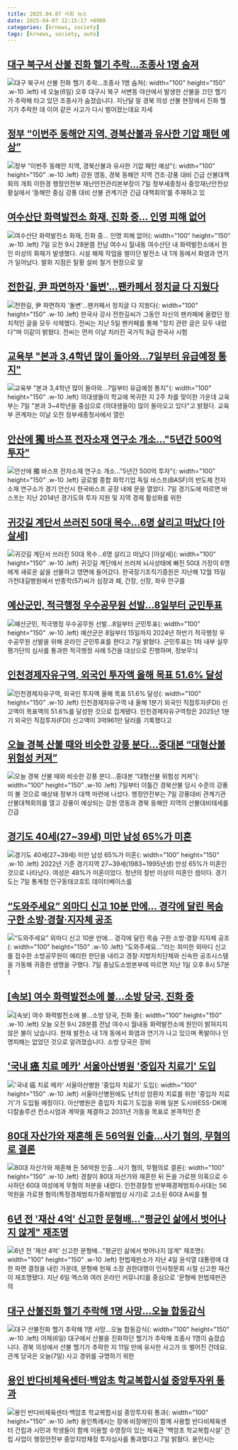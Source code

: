 ```yaml
---
title: 2025.04.07 사회 뉴스
date: 2025-04-07 12:15:17 +0900
categories: [krnews, society]
tags: [krnews, society, auto]
---
```

## [대구 북구서 산불 진화 헬기 추락…조종사 1명 숨져](https://n.news.naver.com/mnews/article/422/0000728429)

![대구 북구서 산불 진화 헬기 추락…조종사 1명 숨져](https://mimgnews.pstatic.net/image/origin/422/2025/04/06/728429.jpg?type=nf220_150){: width="100" height="150" .w-10 .left}
네 오늘(6일) 오후 대구시 북구 서변동 야산에서 발생한 산불을 끄던 헬기가 추락해 타고 있던 조종사가 숨졌습니다. 지난달 말 경북 의성 산불 현장에서 진화 헬기가 추락한 데 이어 같은 사고가 다시 벌어졌는데요 자세

## [정부 “이번주 동해안 지역, 경북산불과 유사한 기압 패턴 예상”](https://n.news.naver.com/mnews/article/016/0002453659)

![정부 “이번주 동해안 지역, 경북산불과 유사한 기압 패턴 예상”](https://mimgnews.pstatic.net/image/origin/016/2025/04/07/2453659.jpg?type=nf220_150){: width="100" height="150" .w-10 .left}
강원 영동, 경북 동해안 지역 건조·강풍 대비 긴급 산불대책회의 개최 이한경 행정안전부 재난안전관리본부장이 7일 정부세종청사 중앙재난안전상황실에서 ‘동해안 중심 강풍 대비 산불 관계기관 긴급 대책회의’를 주재하고 있

## [여수산단 화력발전소 화재, 진화 중… 인명 피해 없어](https://n.news.naver.com/mnews/article/023/0003898023)

![여수산단 화력발전소 화재, 진화 중… 인명 피해 없어](https://mimgnews.pstatic.net/image/origin/023/2025/04/07/3898023.jpg?type=nf220_150){: width="100" height="150" .w-10 .left}
7일 오전 9시 28분쯤 전남 여수시 월내동 여수산단 내 화력발전소에서 원인 미상의 화재가 발생했다. 시설 해제 작업을 벌이던 발전소 내 1개 동에서 화염과 연기가 일어났다. 발화 지점은 탈황 설비 철거 현장으로 알

## [전한길, 尹 파면하자 '돌변'…팬카페서 정치글 다 지웠다](https://n.news.naver.com/mnews/article/008/0005176619)

![전한길, 尹 파면하자 '돌변'…팬카페서 정치글 다 지웠다](https://mimgnews.pstatic.net/image/origin/008/2025/04/07/5176619.jpg?type=nf220_150){: width="100" height="150" .w-10 .left}
한국사 강사 전한길씨가 그동안 자신의 팬카페에 올렸던 정치적인 글을 모두 삭제했다. 전씨는 지난 5일 팬카페를 통해 "정치 관련 글은 모두 내렸다"며 이같이 밝혔다. 전씨는 먼저 이날 치러진 국가직 9급 한국사 시험

## [교육부 "본과 3,4학년 많이 돌아와…7일부터 유급예정 통지"](https://n.news.naver.com/mnews/article/421/0008177373)

![교육부 "본과 3,4학년 많이 돌아와…7일부터 유급예정 통지"](https://mimgnews.pstatic.net/image/origin/421/2025/04/07/8177373.jpg?type=nf220_150){: width="100" height="150" .w-10 .left}
의대생들이 학교에 복귀한 지 2주 차를 맞이한 가운데 교육부는 7일 "본과 3~4학년을 중심으로 (의대생들이) 많이 돌아오고 있다"고 밝혔다. 교육부 관계자는 이날 오전 정부세종청사에서 열린

## [안산에 獨 바스프 전자소재 연구소 개소…"5년간 500억 투자"](https://n.news.naver.com/mnews/article/003/0013167511)

![안산에 獨 바스프 전자소재 연구소 개소…"5년간 500억 투자"](https://mimgnews.pstatic.net/image/origin/003/2025/04/07/13167511.jpg?type=nf220_150){: width="100" height="150" .w-10 .left}
글로벌 종합 화학기업 독일 바스프(BASF)의 반도체 전자소재 연구소가 경기 안산시 한국바스프 공장 내에 문을 열었다. 7일 경기도에 따르면 바스프는 지난 2014년 경기도와 투자 지원 및 지역 경제 활성화를 위한

## [귀갓길 계단서 쓰러진 50대 목수…6명 살리고 떠났다 [아살세]](https://n.news.naver.com/mnews/article/005/0001768197)

![귀갓길 계단서 쓰러진 50대 목수…6명 살리고 떠났다 [아살세]](https://mimgnews.pstatic.net/image/origin/005/2025/04/07/1768197.jpg?type=nf220_150){: width="100" height="150" .w-10 .left}
귀갓길 계단에서 쓰러져 뇌사상태에 빠진 50대 가장이 6명에게 새로운 삶을 선물하고 영면에 들어갔다. 한국장기조직기증원은 지난해 12월 15일 가천대길병원에서 반종학(57)씨가 심장과 폐, 간장, 신장, 좌우 안구를

## [예산군민, 적극행정 우수공무원 선발…8일부터 군민투표](https://n.news.naver.com/mnews/article/421/0008177139)

![예산군민, 적극행정 우수공무원 선발…8일부터 군민투표](https://mimgnews.pstatic.net/image/origin/421/2025/04/07/8177139.jpg?type=nf220_150){: width="100" height="150" .w-10 .left}
예산군은 8일부터 15일까지 2024년 하반기 적극행정 우수공무원 선발을 위해 온라인 군민투표를 한다고 7일 밝혔다. 군민투표는 1차 내부 실무평가단의 심사를 통과한 적극행정 사례 5건을 대상으로 진행하며, 정보무늬

## [인천경제자유구역, 외국인 투자액 올해 목표 51.6% 달성](https://n.news.naver.com/mnews/article/028/0002739597)

![인천경제자유구역, 외국인 투자액 올해 목표 51.6% 달성](https://mimgnews.pstatic.net/image/origin/028/2025/04/07/2739597.jpg?type=nf220_150){: width="100" height="150" .w-10 .left}
인천경제자유구역 내 올해 1분기 외국인 직접투자(FDI) 신고액이 목표액의 51.6%를 달성한 것으로 집계됐다. 인천경제자유구역청은 2025년 1분기 외국인 직접투자(FDI) 신고액이 3억961만 달러를 기록했다고

## [오늘 경북 산불 때와 비슷한 강풍 분다…중대본 “대형산불 위험성 커져”](https://n.news.naver.com/mnews/article/025/0003432364)

![오늘 경북 산불 때와 비슷한 강풍 분다…중대본 “대형산불 위험성 커져”](https://mimgnews.pstatic.net/image/origin/025/2025/04/07/3432364.jpg?type=nf220_150){: width="100" height="150" .w-10 .left}
7일부터 이틀간 경북산불 당시 수준의 강풍이 불 것으로 예상돼 정부가 대책 마련에 나섰다. 행정안전부는 7일 강풍대비 관계기관 산불대책회의를 열고 강풍이 예상되는 강원 영동과 경북 동해안 지역의 산불대비태세를 긴급

## [경기도 40세(27~39세) 미만 남성 65%가 미혼](https://n.news.naver.com/mnews/article/029/0002946331)

![경기도 40세(27~39세) 미만 남성 65%가 미혼](https://mimgnews.pstatic.net/image/origin/029/2025/04/07/2946331.jpg?type=nf220_150){: width="100" height="150" .w-10 .left}
2022년 기준 경기지역 27~39세(1983~1995년생) 만성 65%가 미혼인 것으로 나타났다. 여성은 48%가 미혼이었다. 청년의 절반 이상이 미혼인 셈이다. 경기도는 7일 통계청 인구동태코호트 데이터베이스를

## [“도와주세요” 외마디 신고 10분 만에… 경각에 달린 목숨 구한 소방·경찰·지자체 공조](https://n.news.naver.com/mnews/article/022/0004025563)

![“도와주세요” 외마디 신고 10분 만에… 경각에 달린 목숨 구한 소방·경찰·지자체 공조](https://mimgnews.pstatic.net/image/origin/022/2025/04/07/4025563.jpg?type=nf220_150){: width="100" height="150" .w-10 .left}
“도와주세요...”라는 희미한 외마디 신고를 접수한 소방공무원이 예리한 판단을 내리고 경찰·지방자치단체와 신속한 공조시스템을 가동해 귀중한 생명을 구했다. 7일 충남도소방본부에 따르면 지난 1일 오후 8시 57분 1

## [[속보] 여수 화력발전소에 불…소방 당국, 진화 중](https://n.news.naver.com/mnews/article/422/0000728552)

![[속보] 여수 화력발전소에 불…소방 당국, 진화 중](https://mimgnews.pstatic.net/image/origin/422/2025/04/07/728552.jpg?type=nf220_150){: width="100" height="150" .w-10 .left}
오늘 오전 9시 28분쯤 전남 여수시 월내동 화력발전소에 원인이 밝혀지지 않은 불이 났습니다. 현재 발전소 내 1개 동에서 화염과 연기가 나고 있으며 폭발이나 인명피해는 없었던 것으로 알려졌습니다. 소방 당국은 장비

## ['국내 癌 치료 메카' 서울아산병원 '중입자 치료기' 도입](https://n.news.naver.com/mnews/article/014/0005332164)

!['국내 癌 치료 메카' 서울아산병원 '중입자 치료기' 도입](https://mimgnews.pstatic.net/image/origin/014/2025/04/07/5332164.jpg?type=nf220_150){: width="100" height="150" .w-10 .left}
서울아산병원에도 난치성 암환자 치료를 위한 '중입자 치료기'가 도입될 예정이다. 아산병원은 중입자 치료기 도입을 위해 일본 도시바ESS-DK메디칼솔루션 컨소시엄과 계약을 체결하고 2031년 가동을 목표로 본격적인 준

## [80대 자산가와 재혼해 돈 56억원 인출…사기 혐의, 무혐의로 결론](https://n.news.naver.com/mnews/article/666/0000069156)

![80대 자산가와 재혼해 돈 56억원 인출…사기 혐의, 무혐의로 결론](https://mimgnews.pstatic.net/image/origin/666/2025/04/07/69156.jpg?type=nf220_150){: width="100" height="150" .w-10 .left}
경찰이 80대 자산가와 재혼한 뒤 돈을 가로챈 의혹으로 수사하던 60대 여성에게 무혐의 처분을 내렸다. 인천경찰청 반부패경제범죄수사대는 56억원을 가로챈 혐의(특정경제범죄가중처벌법상 사기)로 고소된 60대 A씨를 혐

## [6년 전 '재산 4억' 신고한 문형배…"평균인 삶에서 벗어나지 않게"  재조명](https://n.news.naver.com/mnews/article/421/0008176698)

![6년 전 '재산 4억' 신고한 문형배…"평균인 삶에서 벗어나지 않게"  재조명](https://mimgnews.pstatic.net/image/origin/421/2025/04/07/8176698.jpg?type=nf220_150){: width="100" height="150" .w-10 .left}
헌법재판소가 지난 4일 윤석열 대통령에 대한 파면 결정을 내린 가운데, 문형배 헌재 소장 권한대행이 인사청문회 시절 신고한 재산이 재조명됐다. 지난 6일 엑스와 여러 온라인 커뮤니티를 중심으로 '문형배 헌법재판관의

## [대구 산불진화 헬기 추락해 1명 사망…오늘 합동감식](https://n.news.naver.com/mnews/article/057/0001880230)

![대구 산불진화 헬기 추락해 1명 사망…오늘 합동감식](https://mimgnews.pstatic.net/image/origin/057/2025/04/07/1880230.jpg?type=nf220_150){: width="100" height="150" .w-10 .left}
어제(6일) 대구에서 산불을 진화하던 헬기가 추락해 조종사 1명이 숨졌습니다. 경북 의성에서 산불 헬기가 추락한 지 11일 만에 유사한 사고가 또 벌어진 건데요. 관계 당국은 오늘(7일) 사고 경위를 규명하기 위한

## [용인 반다비체육센터·백암초 학교복합시설 중앙투자위 통과](https://n.news.naver.com/mnews/article/003/0013167438)

![용인 반다비체육센터·백암초 학교복합시설 중앙투자위 통과](https://mimgnews.pstatic.net/image/origin/003/2025/04/07/13167438.jpg?type=nf220_150){: width="100" height="150" .w-10 .left}
용인특례시는 장애·비장애인이 함께 사용할 반다비체육센터 건립과 시민과 학생들이 함께 이용할 수영장이 있는 체육관 '백암초 학교복합시설' 건립 사업이 행정안전부 중앙지방재정 투자심사를 통과했다고 7일 밝혔다. 용인시는

